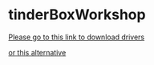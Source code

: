 # tinderBoxWorkshop

[Please go to this link to download drivers](https://www.silabs.com/products/development-tools/software/usb-to-uart-bridge-vcp-drivers)


[or this alternative](https://www.pjrc.com/teensy/td_download.html)
